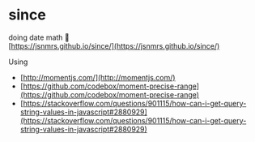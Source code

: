 # since

doing date math 📅  
[https://jsnmrs.github.io/since/](https://jsnmrs.github.io/since/)

Using
- [http://momentjs.com/](http://momentjs.com/)
- [https://github.com/codebox/moment-precise-range](https://github.com/codebox/moment-precise-range)
- [https://stackoverflow.com/questions/901115/how-can-i-get-query-string-values-in-javascript#2880929](https://stackoverflow.com/questions/901115/how-can-i-get-query-string-values-in-javascript#2880929)
